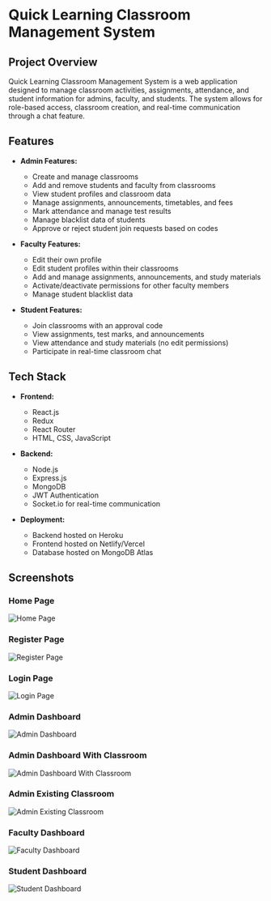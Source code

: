 # Quick Learning Classroom Management System

## Project Overview
Quick Learning Classroom Management System is a web application designed to manage classroom activities, assignments, attendance, and student information for admins, faculty, and students. The system allows for role-based access, classroom creation, and real-time communication through a chat feature.

## Features
- **Admin Features:**
  - Create and manage classrooms
  - Add and remove students and faculty from classrooms
  - View student profiles and classroom data
  - Manage assignments, announcements, timetables, and fees
  - Mark attendance and manage test results
  - Manage blacklist data of students
  - Approve or reject student join requests based on codes

- **Faculty Features:**
  - Edit their own profile
  - Edit student profiles within their classrooms
  - Add and manage assignments, announcements, and study materials
  - Activate/deactivate permissions for other faculty members
  - Manage student blacklist data

- **Student Features:**
  - Join classrooms with an approval code
  - View assignments, test marks, and announcements
  - View attendance and study materials (no edit permissions)
  - Participate in real-time classroom chat

## Tech Stack
- **Frontend:**
  - React.js
  - Redux
  - React Router
  - HTML, CSS, JavaScript

- **Backend:**
  - Node.js
  - Express.js
  - MongoDB
  - JWT Authentication
  - Socket.io for real-time communication

- **Deployment:**
  - Backend hosted on Heroku
  - Frontend hosted on Netlify/Vercel
  - Database hosted on MongoDB Atlas

## Screenshots

### Home Page
![Home Page](./screenshots/Home%20Page.png)

### Register Page
![Register Page](./screenshots/Register%20Page.png)

### Login Page
![Login Page](./screenshots/Login%20Page.png)

### Admin Dashboard
![Admin Dashboard](./screenshots/Admin%20Dashboard.png)

### Admin Dashboard With Classroom
![Admin Dashboard With Classroom](./screenshots/Admin%20Dashboard%20With%20Classroom.png)

### Admin Existing Classroom
![Admin Existing Classroom](./screenshots/Admin%20Existing%20Classroom.png)

### Faculty Dashboard
![Faculty Dashboard](./screenshots/Faculty%20dashboard.png)

### Student Dashboard
![Student Dashboard](./screenshots/Student%20Dashboard.png)

